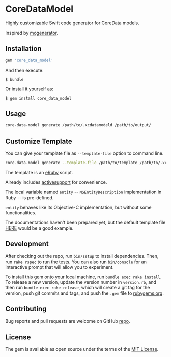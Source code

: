 # CoreDataModel

Highly customizable Swift code generator for CoreData models.

Inspired by [mogenerator](https://github.com/rentzsch/mogenerator).

## Installation

```ruby
gem 'core_data_model'
```

And then execute:

    $ bundle

Or install it yourself as:

    $ gem install core_data_model

## Usage

```sh
core-data-model generate /path/to/.xcdatamodeld /path/to/output/
```

## Customize Template

You can give your template file as `--template-file` option to command line.

```sh
core-data-model generate --template-file /path/to/template /path/to/.xcdatamodeld /path/to/output/
```

The template is an [eRuby](https://en.wikipedia.org/wiki/ERuby) script.

Already includes [activesupport](https://github.com/rails/rails/tree/master/activesupport) for convenience.

The local variable named `entity` -- `NSEntityDescription` implementation in Ruby -- is pre-defined.

`entity` behaves like its Objective-C implementation, but without some functionalities.

The documentations haven't been prepared yet, but the default template file [HERE](/manicmaniac/core_data_model/blob/master/data/core_data_model/entity.swift.erb) would be a good example.

## Development

After checking out the repo, run `bin/setup` to install dependencies. Then, run `rake rspec` to run the tests. You can also run `bin/console` for an interactive prompt that will allow you to experiment.

To install this gem onto your local machine, run `bundle exec rake install`. To release a new version, update the version number in `version.rb`, and then run `bundle exec rake release`, which will create a git tag for the version, push git commits and tags, and push the `.gem` file to [rubygems.org](https://rubygems.org).

## Contributing

Bug reports and pull requests are welcome on GitHub [repo](https://github.com/manicmaniac/core_data_model).


## License

The gem is available as open source under the terms of the [MIT License](http://opensource.org/licenses/MIT).
